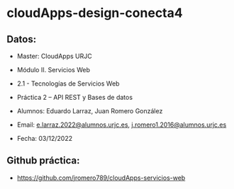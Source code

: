 # cloudApps-design-conecta4

## Datos:
- Master: CloudApps URJC
- Módulo II. Servicios Web
- 2.1 - Tecnologías de Servicios Web
- Práctica 2 – API REST y Bases de datos 

- Alumnos: Eduardo Larraz, Juan Romero González
- Email: e.larraz.2022@alumnos.urjc.es, j.romero1.2016@alumnos.urjc.es
- Fecha: 03/12/2022

## Github práctica:
- https://github.com/jromero789/cloudApps-servicios-web